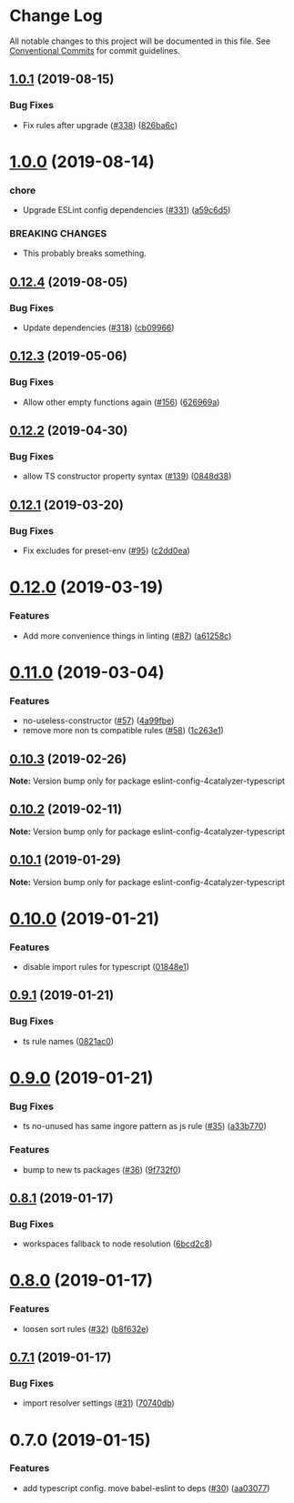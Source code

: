 # Change Log

All notable changes to this project will be documented in this file.
See [Conventional Commits](https://conventionalcommits.org) for commit guidelines.

## [1.0.1](https://github.com/4Catalyzer/javascript/compare/eslint-config-4catalyzer-typescript@1.0.0...eslint-config-4catalyzer-typescript@1.0.1) (2019-08-15)


### Bug Fixes

* Fix rules after upgrade ([#338](https://github.com/4Catalyzer/javascript/issues/338)) ([826ba6c](https://github.com/4Catalyzer/javascript/commit/826ba6c))





# [1.0.0](https://github.com/4Catalyzer/javascript/compare/eslint-config-4catalyzer-typescript@0.12.4...eslint-config-4catalyzer-typescript@1.0.0) (2019-08-14)


### chore

* Upgrade ESLint config dependencies ([#331](https://github.com/4Catalyzer/javascript/issues/331)) ([a59c6d5](https://github.com/4Catalyzer/javascript/commit/a59c6d5))


### BREAKING CHANGES

* This probably breaks something.





## [0.12.4](https://github.com/4Catalyzer/javascript/compare/eslint-config-4catalyzer-typescript@0.12.3...eslint-config-4catalyzer-typescript@0.12.4) (2019-08-05)


### Bug Fixes

* Update dependencies ([#318](https://github.com/4Catalyzer/javascript/issues/318)) ([cb09966](https://github.com/4Catalyzer/javascript/commit/cb09966))





## [0.12.3](https://github.com/4Catalyzer/javascript/compare/eslint-config-4catalyzer-typescript@0.12.2...eslint-config-4catalyzer-typescript@0.12.3) (2019-05-06)


### Bug Fixes

* Allow other empty functions again ([#156](https://github.com/4Catalyzer/javascript/issues/156)) ([626969a](https://github.com/4Catalyzer/javascript/commit/626969a))





## [0.12.2](https://github.com/4Catalyzer/javascript/compare/eslint-config-4catalyzer-typescript@0.12.1...eslint-config-4catalyzer-typescript@0.12.2) (2019-04-30)


### Bug Fixes

* allow TS constructor property syntax ([#139](https://github.com/4Catalyzer/javascript/issues/139)) ([0848d38](https://github.com/4Catalyzer/javascript/commit/0848d38))





## [0.12.1](https://github.com/4Catalyzer/javascript/compare/eslint-config-4catalyzer-typescript@0.12.0...eslint-config-4catalyzer-typescript@0.12.1) (2019-03-20)


### Bug Fixes

* Fix excludes for preset-env ([#95](https://github.com/4Catalyzer/javascript/issues/95)) ([c2dd0ea](https://github.com/4Catalyzer/javascript/commit/c2dd0ea))





# [0.12.0](https://github.com/4Catalyzer/javascript/compare/eslint-config-4catalyzer-typescript@0.11.0...eslint-config-4catalyzer-typescript@0.12.0) (2019-03-19)


### Features

* Add more convenience things in linting ([#87](https://github.com/4Catalyzer/javascript/issues/87)) ([a61258c](https://github.com/4Catalyzer/javascript/commit/a61258c))





# [0.11.0](https://github.com/4Catalyzer/javascript/compare/eslint-config-4catalyzer-typescript@0.10.3...eslint-config-4catalyzer-typescript@0.11.0) (2019-03-04)


### Features

* no-useless-constructor ([#57](https://github.com/4Catalyzer/javascript/issues/57)) ([4a99fbe](https://github.com/4Catalyzer/javascript/commit/4a99fbe))
* remove more non ts compatible rules ([#58](https://github.com/4Catalyzer/javascript/issues/58)) ([1c263e1](https://github.com/4Catalyzer/javascript/commit/1c263e1))





## [0.10.3](https://github.com/4Catalyzer/javascript/compare/eslint-config-4catalyzer-typescript@0.10.2...eslint-config-4catalyzer-typescript@0.10.3) (2019-02-26)

**Note:** Version bump only for package eslint-config-4catalyzer-typescript





## [0.10.2](https://github.com/4Catalyzer/javascript/compare/eslint-config-4catalyzer-typescript@0.10.1...eslint-config-4catalyzer-typescript@0.10.2) (2019-02-11)

**Note:** Version bump only for package eslint-config-4catalyzer-typescript





## [0.10.1](https://github.com/javascript/tree/master/packages/eslint-config-4catalyzer-typescript/compare/eslint-config-4catalyzer-typescript@0.10.0...eslint-config-4catalyzer-typescript@0.10.1) (2019-01-29)

**Note:** Version bump only for package eslint-config-4catalyzer-typescript





# [0.10.0](https://github.com/javascript/tree/master/packages/eslint-config-4catalyzer-typescript/compare/eslint-config-4catalyzer-typescript@0.9.1...eslint-config-4catalyzer-typescript@0.10.0) (2019-01-21)


### Features

* disable import rules for typescript ([01848e1](https://github.com/javascript/tree/master/packages/eslint-config-4catalyzer-typescript/commit/01848e1))





## [0.9.1](https://github.com/javascript/tree/master/packages/eslint-config-4catalyzer-typescript/compare/eslint-config-4catalyzer-typescript@0.9.0...eslint-config-4catalyzer-typescript@0.9.1) (2019-01-21)


### Bug Fixes

* ts rule names ([0821ac0](https://github.com/javascript/tree/master/packages/eslint-config-4catalyzer-typescript/commit/0821ac0))





# [0.9.0](https://github.com/javascript/tree/master/packages/eslint-config-4catalyzer-typescript/compare/eslint-config-4catalyzer-typescript@0.8.1...eslint-config-4catalyzer-typescript@0.9.0) (2019-01-21)


### Bug Fixes

* ts no-unused has same ingore pattern as js rule ([#35](https://github.com/javascript/tree/master/packages/eslint-config-4catalyzer-typescript/issues/35)) ([a33b770](https://github.com/javascript/tree/master/packages/eslint-config-4catalyzer-typescript/commit/a33b770))


### Features

* bump to new ts packages ([#36](https://github.com/javascript/tree/master/packages/eslint-config-4catalyzer-typescript/issues/36)) ([9f732f0](https://github.com/javascript/tree/master/packages/eslint-config-4catalyzer-typescript/commit/9f732f0))





## [0.8.1](https://github.com/javascript/tree/master/packages/eslint-config-4catalyzer-typescript/compare/eslint-config-4catalyzer-typescript@0.8.0...eslint-config-4catalyzer-typescript@0.8.1) (2019-01-17)


### Bug Fixes

* workspaces fallback to node resolution ([6bcd2c8](https://github.com/javascript/tree/master/packages/eslint-config-4catalyzer-typescript/commit/6bcd2c8))





# [0.8.0](https://github.com/javascript/tree/master/packages/eslint-config-4catalyzer-typescript/compare/eslint-config-4catalyzer-typescript@0.7.1...eslint-config-4catalyzer-typescript@0.8.0) (2019-01-17)


### Features

* loosen sort rules ([#32](https://github.com/javascript/tree/master/packages/eslint-config-4catalyzer-typescript/issues/32)) ([b8f632e](https://github.com/javascript/tree/master/packages/eslint-config-4catalyzer-typescript/commit/b8f632e))





## [0.7.1](https://github.com/javascript/tree/master/packages/eslint-config-4catalyzer-typescript/compare/eslint-config-4catalyzer-typescript@0.7.0...eslint-config-4catalyzer-typescript@0.7.1) (2019-01-17)


### Bug Fixes

* import resolver settings ([#31](https://github.com/javascript/tree/master/packages/eslint-config-4catalyzer-typescript/issues/31)) ([70740db](https://github.com/javascript/tree/master/packages/eslint-config-4catalyzer-typescript/commit/70740db))





# 0.7.0 (2019-01-15)


### Features

* add typescript config. move babel-eslint to deps ([#30](https://github.com/javascript/tree/master/packages/eslint-config-4catalyzer-typescript/issues/30)) ([aa03077](https://github.com/javascript/tree/master/packages/eslint-config-4catalyzer-typescript/commit/aa03077))
